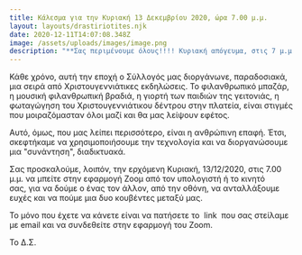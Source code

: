 ```yaml
---
title: Κάλεσμα για την Κυριακή 13 Δεκεμβρίου 2020, ώρα 7.00 μ.μ.
layout: layouts/drastiriotites.njk
date: 2020-12-11T14:07:08.348Z
image: /assets/uploads/images/image.png
description: "**Σας περιμένουμε όλους!!!! Κυριακή απόγευμα, στις 7 μ.μ.**"
---
```

Κάθε χρόνο, αυτή την εποχή ο Σύλλογός μας διοργάνωνε, παραδοσιακά, μια σειρά από Χριστουγεννιάτικες εκδηλώσεις. Το φιλανθρωπικό μπαζάρ, η μουσική φιλανθρωπική βραδιά, η γιορτή των παιδιών της γειτονιάς, η φωταγώγηση του Χριστουγεννιάτικου δέντρου στην πλατεία, είναι στιγμές που μοιραζόμασταν όλοι μαζί και θα μας λείψουν εφέτος.

Αυτό, όμως, που μας λείπει περισσότερο, είναι η ανθρώπινη επαφή. Έτσι, σκεφτήκαμε να χρησιμοποιήσουμε την τεχνολογία και να διοργανώσουμε μια "συνάντηση", διαδικτυακά. 

Σας προσκαλούμε, λοιπόν, την ερχόμενη Κυριακή, 13/12/2020, στις 7.00 μ.μ. να μπείτε στην  εφαρμογή Ζοομ από τον υπολογιστή ή το κινητό σας, για να δούμε ο ένας τον άλλον, από την οθόνη, να ανταλλάξουμε ευχές και να πούμε μια δυο κουβέντες μεταξύ μας.  

Το μόνο που έχετε να κάνετε είναι να πατήσετε το  link  που σας στείλαμε με email και να συνδεθείτε στην εφαρμογή του Zoom.

Το Δ.Σ.